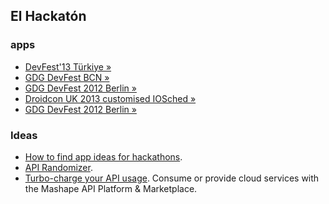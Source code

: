 El Hackatón
-----------

### apps

* [DevFest'13 Türkiye &raquo;](https://github.com/valven/devfest)
* [GDG DevFest BCN &raquo;](https://github.com/GDGSpainApps/GDGDevFestBCNApp)
* [GDG DevFest 2012 Berlin &raquo;](https://github.com/russenreaktor/gdgsched)
* [Droidcon UK 2013 customised IOSched &raquo;](https://github.com/zasadnyy/iosched)
* [GDG DevFest 2012 Berlin &raquo;](https://github.com/russenreaktor/gdgsched)

### Ideas

* [How to find app ideas for hackathons](http://blog.mashape.com/post/53975325208/how-to-find-app-ideas-for-hackathons).
* [API Randomizer](http://apirandomizer.com).
* [Turbo-charge your API usage](https://www.mashape.com). Consume or provide cloud services with the Mashape API Platform & Marketplace.
